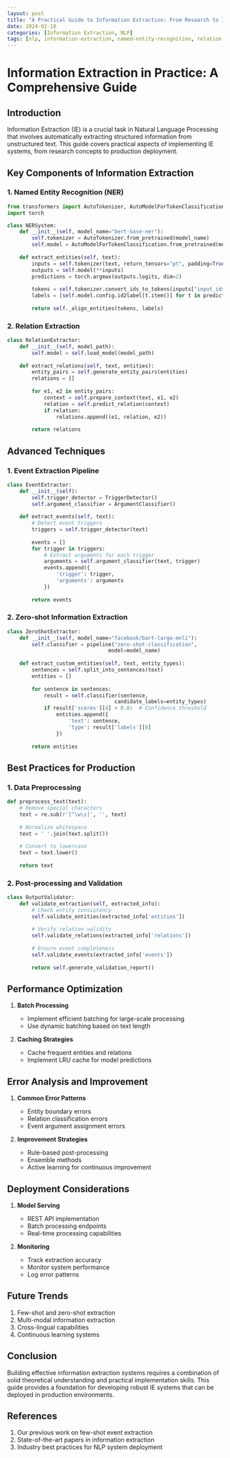 ```yaml
---
layout: post
title: "A Practical Guide to Information Extraction: From Research to Industry"
date: 2024-02-18
categories: [Information Extraction, NLP]
tags: [nlp, information-extraction, named-entity-recognition, relation-extraction]
---
```


# Information Extraction in Practice: A Comprehensive Guide

## Introduction

Information Extraction (IE) is a crucial task in Natural Language Processing that involves automatically extracting structured information from unstructured text. This guide covers practical aspects of implementing IE systems, from research concepts to production deployment.

## Key Components of Information Extraction

### 1. Named Entity Recognition (NER)

```python
from transformers import AutoTokenizer, AutoModelForTokenClassification
import torch

class NERSystem:
    def __init__(self, model_name="bert-base-ner"):
        self.tokenizer = AutoTokenizer.from_pretrained(model_name)
        self.model = AutoModelForTokenClassification.from_pretrained(model_name)
        
    def extract_entities(self, text):
        inputs = self.tokenizer(text, return_tensors="pt", padding=True)
        outputs = self.model(**inputs)
        predictions = torch.argmax(outputs.logits, dim=2)
        
        tokens = self.tokenizer.convert_ids_to_tokens(inputs["input_ids"][0])
        labels = [self.model.config.id2label[t.item()] for t in predictions[0]]
        
        return self._align_entities(tokens, labels)
```

### 2. Relation Extraction

```python
class RelationExtractor:
    def __init__(self, model_path):
        self.model = self.load_model(model_path)
        
    def extract_relations(self, text, entities):
        entity_pairs = self.generate_entity_pairs(entities)
        relations = []
        
        for e1, e2 in entity_pairs:
            context = self.prepare_context(text, e1, e2)
            relation = self.predict_relation(context)
            if relation:
                relations.append((e1, relation, e2))
                
        return relations
```

## Advanced Techniques

### 1. Event Extraction Pipeline

```python
class EventExtractor:
    def __init__(self):
        self.trigger_detector = TriggerDetector()
        self.argument_classifier = ArgumentClassifier()
        
    def extract_events(self, text):
        # Detect event triggers
        triggers = self.trigger_detector(text)
        
        events = []
        for trigger in triggers:
            # Extract arguments for each trigger
            arguments = self.argument_classifier(text, trigger)
            events.append({
                'trigger': trigger,
                'arguments': arguments
            })
            
        return events
```

### 2. Zero-shot Information Extraction

```python
class ZeroShotExtractor:
    def __init__(self, model_name="facebook/bart-large-mnli"):
        self.classifier = pipeline("zero-shot-classification", 
                                 model=model_name)
        
    def extract_custom_entities(self, text, entity_types):
        sentences = self.split_into_sentences(text)
        entities = []
        
        for sentence in sentences:
            result = self.classifier(sentence, 
                                   candidate_labels=entity_types)
            if result['scores'][0] > 0.8:  # Confidence threshold
                entities.append({
                    'text': sentence,
                    'type': result['labels'][0]
                })
                
        return entities
```

## Best Practices for Production

### 1. Data Preprocessing

```python
def preprocess_text(text):
    # Remove special characters
    text = re.sub(r'[^\w\s]', '', text)
    
    # Normalize whitespace
    text = ' '.join(text.split())
    
    # Convert to lowercase
    text = text.lower()
    
    return text
```

### 2. Post-processing and Validation

```python
class OutputValidator:
    def validate_extraction(self, extracted_info):
        # Check entity consistency
        self.validate_entities(extracted_info['entities'])
        
        # Verify relation validity
        self.validate_relations(extracted_info['relations'])
        
        # Ensure event completeness
        self.validate_events(extracted_info['events'])
        
        return self.generate_validation_report()
```

## Performance Optimization

1. **Batch Processing**
   - Implement efficient batching for large-scale processing
   - Use dynamic batching based on text length

2. **Caching Strategies**
   - Cache frequent entities and relations
   - Implement LRU cache for model predictions

## Error Analysis and Improvement

1. **Common Error Patterns**
   - Entity boundary errors
   - Relation classification errors
   - Event argument assignment errors

2. **Improvement Strategies**
   - Rule-based post-processing
   - Ensemble methods
   - Active learning for continuous improvement

## Deployment Considerations

1. **Model Serving**
   - REST API implementation
   - Batch processing endpoints
   - Real-time processing capabilities

2. **Monitoring**
   - Track extraction accuracy
   - Monitor system performance
   - Log error patterns

## Future Trends

1. Few-shot and zero-shot extraction
2. Multi-modal information extraction
3. Cross-lingual capabilities
4. Continuous learning systems

## Conclusion

Building effective information extraction systems requires a combination of solid theoretical understanding and practical implementation skills. This guide provides a foundation for developing robust IE systems that can be deployed in production environments.

## References

1. Our previous work on few-shot event extraction
2. State-of-the-art papers in information extraction
3. Industry best practices for NLP system deployment
